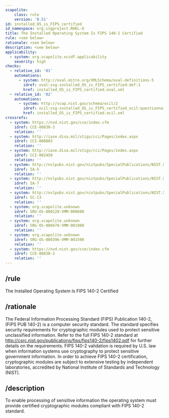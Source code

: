 ```yaml
---
scapolite:
    class: rule
    version: '0.51'
id: installed_OS_is_FIPS_certified
id_namespace: org.ssgproject.RHEL-8
title: The Installed Operating System Is FIPS 140-2 Certified
rule: <see below>
rationale: <see below>
description: <see below>
applicability:
  - system: org.scapolite.xccdf.applicability
    severity: high
checks:
  - relative_id: '01'
    automations:
      - system: http://oval.mitre.org/XMLSchema/oval-definitions-5
        idref: oval:ssg-installed_OS_is_FIPS_certified:def:1
        href: installed_OS_is_FIPS_certified.oval.xml
  - relative_id: '02'
    automations:
      - system: http://scap.nist.gov/schema/ocil/2
        idref: ocil:ssg-installed_OS_is_FIPS_certified_ocil:questionnaire:1
        href: installed_OS_is_FIPS_certified.ocil.xml
crossrefs:
  - system: https://nvd.nist.gov/cce/index.cfm
    idref: CCE-80830-3
    relation: ''
  - system: http://iase.disa.mil/stigs/cci/Pages/index.aspx
    idref: CCI-000803
    relation: ''
  - system: http://iase.disa.mil/stigs/cci/Pages/index.aspx
    idref: CCI-002450
    relation: ''
  - system: http://nvlpubs.nist.gov/nistpubs/SpecialPublications/NIST.SP.800-53r4.pdf
    idref: IA-5
    relation: ''
  - system: http://nvlpubs.nist.gov/nistpubs/SpecialPublications/NIST.SP.800-53r4.pdf
    idref: IA-7
    relation: ''
  - system: http://nvlpubs.nist.gov/nistpubs/SpecialPublications/NIST.SP.800-53r4.pdf
    idref: SC-13
    relation: ''
  - system: org.scapolite.unknown
    idref: SRG-OS-000120-VMM-000600
    relation: ''
  - system: org.scapolite.unknown
    idref: SRG-OS-000478-VMM-001980
    relation: ''
  - system: org.scapolite.unknown
    idref: SRG-OS-000396-VMM-001590
    relation: ''
  - system: https://nvd.nist.gov/cce/index.cfm
    idref: CCE-80830-3
    relation: ''
---
```



## /rule

The Installed Operating System Is FIPS 140-2 Certified

## /rationale

The
Federal Information Processing Standard (FIPS) Publication 140-2, (FIPS
PUB 140-2) is a computer security standard. The standard specifies
security requirements for cryptographic modules used to protect
sensitive unclassified information. Refer to the full FIPS 140-2
standard at
<http://csrc.nist.gov/publications/fips/fips140-2/fips1402.pdf> for
further details on the requirements. FIPS 140-2 validation is required
by U.S. law when information systems use cryptography to protect
sensitive government information. In order to achieve FIPS 140-2
certification, cryptographic modules are subject to extensive testing by
independent laboratories, accredited by National Institute of Standards
and Technology (NIST).

## /description

To
enable processing of sensitive information the operating system must
provide certified cryptographic modules compliant with FIPS 140-2
standard.
